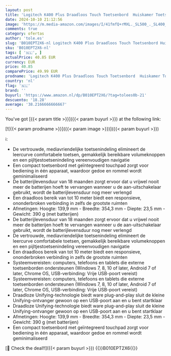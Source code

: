 ```yaml
---
layout: post
title: 'Logitech K400 Plus Draadloos Touch Toetsenbord  Huiskamer Toetsenbord  Home Cinema PC op TV  Touchpad  Windows/Android  Laptop/Tablet  Unifying Receiver  Zwart  Indeling: VS QWERTY'
date: 2024-10-10 21:12:56
image: 'https://m.media-amazon.com/images/I/41fmfQ+rMXL._SL500_._SL400_.jpg'
comments: true
category: ofertas
author: 'tole.es'
slug: 'B010EPT2X6-nl Logitech K400 Plus Draadloos Touch Toetsenbord Huiskamer...'
sku: 'B010EPT2X6-nl'
tags: [ '🇳🇱', ]
actualPrice: 40.85 EUR
currency: EUR
price: 40.85
comparePrice: 49.99 EUR
prodname: 'Logitech K400 Plus Draadloos Touch Toetsenbord  Huiskamer Toetsenbord  Home Cinema PC op TV  Touchpad  Windows/Android  Laptop/Tablet  Unifying Receiver  Zwart  Indeling: VS QWERTY'
country: 'nl'
flag: '🇳🇱'
brand: ''
buyurl: 'https://www.amazon.nl/dp/B010EPT2X6/?tag=tolees0b-21'
descuento: '18.28'
average: '38.2166666666667'
---
```


You've got [{{< param title >}}]({{< param buyurl >}}) at the following link:

[![{{< param prodname >}}]({{< param image >}})]({{< param buyurl >}})

ℹ️:

- De vertrouwde, mediavriendelijke toetsenindeling elimineert de leercurve comfortabele toetsen, gemakkelijk bereikbare volumeknoppen en een pijltjestoetsenindeling vereenvoudigen navigatie
- Een compact toetsenbord met geïntegreerd touchpad zorgt voor bediening in één apparaat, waardoor gedoe en rommel wordt geminimaliseerd
- De batterijlevensduur van 18 maanden zorgt ervoor dat u vrijwel nooit meer de batterijen hoeft te vervangen wanneer u de aan-uitschakelaar gebruikt, wordt de batterijlevensduur nog meer verlengd
- Een draadloos bereik van tot 10 meter biedt een responsieve, ononderbroken verbinding in zelfs de grootste ruimten
- Afmetingen: Hoogte: 139,9 mm - Breedte: 354,3 mm - Diepte: 23,5 mm - Gewicht: 390 g (met batterijen)
- De batterijlevensduur van 18 maanden zorgt ervoor dat u vrijwel nooit meer de batterijen hoeft te vervangen wanneer u de aan-uitschakelaar gebruikt, wordt de batterijlevensduur nog meer verlengd
- De vertrouwde, mediavriendelijke toetsenindeling elimineert de leercurve comfortabele toetsen, gemakkelijk bereikbare volumeknoppen en een pijltjestoetsenindeling vereenvoudigen navigatie
- Een draadloos bereik van tot 10 meter biedt een responsieve, ononderbroken verbinding in zelfs de grootste ruimten
- Systeemvereisten: computers, telefoons en tablets die externe toetsenborden ondersteunen (Windows 7, 8, 10 of later, Android 7 of later, Chrome OS, USB-verbinding: Vrije USB-poort vereist)
- Systeemvereisten: computers, telefoons en tablets die externe toetsenborden ondersteunen (Windows 7, 8, 10 of later, Android 7 of later, Chrome OS, USB-verbinding: Vrije USB-poort vereist)
- Draadloze Unifying-technologie biedt ware plug-and-play sluit de kleine Unifying-ontvanger gewoon op een USB-poort aan en u bent startklaar
- Draadloze Unifying-technologie biedt ware plug-and-play sluit de kleine Unifying-ontvanger gewoon op een USB-poort aan en u bent startklaar
- Afmetingen: Hoogte: 139,9 mm - Breedte: 354,3 mm - Diepte: 23,5 mm - Gewicht: 390 g (met batterijen)
- Een compact toetsenbord met geïntegreerd touchpad zorgt voor bediening in één apparaat, waardoor gedoe en rommel wordt geminimaliseerd

[🛒 Check the deal!!]({{< param buyurl >}})
{{<world>}}B010EPT2X6{{</world>}}
